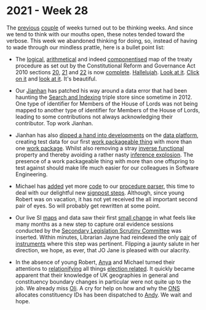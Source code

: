 # 2021 - Week 28

The [previous](https://ukparliament.github.io/ontologies/meta/weeknotes/2021/25/) [couple](https://ukparliament.github.io/ontologies/meta/weeknotes/2021/26/) of weeks turned out to be thinking weeks. And since we tend to think with our mouths open, these notes tended toward the verbose. This week we abandoned thinking for doing, so, instead of having to wade through our mindless prattle, here is a bullet point list:

* The [logical](https://ukparliament.github.io/ontologies/procedure/flowcharts/meta/design-notes/with-step-types/#logic-steps), [arithmetical](https://ukparliament.github.io/ontologies/procedure/flowcharts/meta/design-notes/with-step-types/#arithmetic-steps) and indeed [componentised](https://github.com/ukparliament/ontologies/tree/master/procedure/flowcharts/crag-treaties/logic-gates/components) map of the treaty procedure as set out by the Constitutional Reform and Governance Act 2010 sections [20](https://www.legislation.gov.uk/ukpga/2010/25/section/20#section-20), [21](https://www.legislation.gov.uk/ukpga/2010/25/section/21#section-21) and [22](https://www.legislation.gov.uk/ukpga/2010/25/section/22#section-22) is now [complete](https://trello.com/c/bCq9iuBR/131-remap-treaties). [Hallelujah](https://www.youtube.com/watch?v=dAk6Euat-6A). [Look at it](https://ukparliament.github.io/ontologies/procedure/flowcharts/crag-treaties/logic-gates/crag-treaties.pdf). [Click on it](https://ukparliament.github.io/ontologies/procedure/flowcharts/crag-treaties/logic-gates/crag-treaties.pdf) and [look at it](https://ukparliament.github.io/ontologies/procedure/flowcharts/crag-treaties/logic-gates/crag-treaties.pdf). It's beautiful.

* Our [Jianhan](https://twitter.com/jianhanzhu) has patched his way around a data error that had been haunting the [Search and Indexing](https://github.com/ukparliament/ontologies/blob/master/meta/data-flow/search-indexing/data-flow.pdf) triple store since sometime in 2012. One type of identifier for Members of the House of Lords was not being mapped to another type of identifier for Members of the House of Lords, leading to some contributions not always acknowledging their contributor. Top work Jianhan.

* Jianhan has also [dipped a hand into developments](https://trello.com/c/eZ5aP0Ts/23-create-work-packageable-thing-with-more-than-one-work-package-in-staging-triple-store) on the [data platform](https://api.parliament.uk/), creating test data for our first [work packageable thing](https://ukparliament.github.io/ontologies/procedure/procedure-ontology.html#d4e233) with more than one [work package](https://ukparliament.github.io/ontologies/procedure/procedure-ontology.html#d4e222). Whilst also removing a stray [inverse functional](https://www.w3.org/wiki/InverseFunctionalProperty) property and thereby avoiding a rather nasty [inference explosion](https://en.wikipedia.org/wiki/Principle_of_explosion). The presence of a work packageable thing with more than one offspring to test against should make life much easier for our colleagues in Software Engineering.

* Michael has [added](https://trello.com/c/ALIjQdvs/145-add-code-to-parse-routes-from-signpost-steps) yet more [code](https://api.parliament.uk/procedures/meta/comments) to our [procedure parser](https://api.parliament.uk/procedures/work-packages/9), this time to deal with our delightful new [signpost steps](https://api.parliament.uk/procedures/comments/signpost_step.rb.html). Although, since young Robert was on vacation, it has not yet received the all important second pair of eyes. So will probably get rewritten at some point.

* Our live SI [maps](https://ukparliament.github.io/ontologies/procedure/procedure-ontology.html#maps) and data saw their first [small change](https://trello.com/c/iqa98eHd/395-slsc-oral-evidence) in what feels like many months as a new step to capture oral evidence sessions conducted by the [Secondary Legislation Scrutiny Committee](https://committees.parliament.uk/committee/255/secondary-legislation-scrutiny-committee/) was inserted. Within minutes, Librarian Jayne had reindexed the only [pair](https://statutoryinstruments.parliament.uk/timeline/vG7FkkPP/SI-202031) of [instruments](https://statutoryinstruments.parliament.uk/timeline/st4lp11z/SI-2021) where this step was pertinent. Flipping a jaunty salute in her direction, we hope, as ever, that JO Jane is pleased with our alacrity.

* In the absence of young Robert, [Anya](https://twitter.com/bitten_) and Michael turned their attentions to [relationifying](https://ukparliament.github.io/ontologies/meta/relational/) all things [election related](https://ukparliament.github.io/ontologies/election/election-ontology.html). It quickly became apparent that their knowledge of UK geographies in general and constituency boundary changes in particular were not quite up to the job. We already miss [Oli](https://twitter.com/olihawkins). A cry for help on how and why the [ONS](https://www.ons.gov.uk/) allocates constituency IDs has been dispatched to [Andy](https://twitter.com/mr_dudders). We wait and hope.

